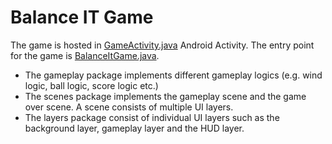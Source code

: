 # Balance IT Game
The game is hosted in [GameActivity.java](GameActivity.java) Android Activity. The entry point for the game is [BalanceItGame.java](BalanceITGame.java).
- The gameplay package implements different gameplay logics (e.g. wind logic, ball logic, score logic etc.)
- The scenes package implements the gameplay scene and the game over scene. A scene consists of multiple UI layers.
- The layers package consist of individual UI layers such as the background layer, gameplay layer and the HUD layer. 
